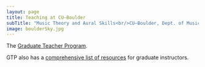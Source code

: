 ```yaml
---
layout: page
title: Teaching at CU–Boulder
subTitle: "Music Theory and Aural Skills<br/>CU–Boulder, Dept. of Music Theory"
image: boulderSky.jpg
---
```


The [Graduate Teacher Program](http://www.colorado.edu/gtp/).

GTP also has a [comprehensive list of resources](http://www.colorado.edu/gtp/resources-links) for graduate instructors.